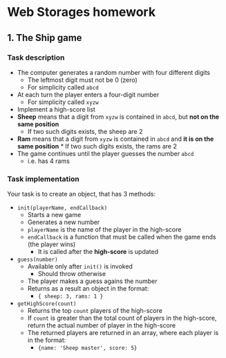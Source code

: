 # Web Storages homework

## 1.	The Ship game

### Task description

*	The computer generates a random number with four different digits
	*	The leftmost digit must not be 0 (zero)
	*	For simplicity called `abcd`
*	At each turn the player enters a four-digit number
	*	For simplicity called `xyzw`
*	Implement a high-score list
*	**Sheep** means that a digit from `xyzw` is contained in `abcd`, but **not on the same position**
	*	If two such digits exists, the sheep are 2
*	**Ram** means that a digit from `xyzw` is contained in `abcd` and **it is on the same position**
		*	If two such digits exists, the rams are 2
*	The game continues until the player guesses the number `abcd`
	*	i.e. has 4 rams


###	Task implementation

Your task is to create an object, that has 3 methods:
*	`init(playerName, endCallback)`
	*	Starts a new game
	*	Generates a new number
	*	`playerName` is the name of the player in the high-score
	*	`endCallback` is a function that must be called when the game ends (the player wins)
		*	It is called after the **high-score** is updated
*	`guess(number)`
	*	Available only after `init()` is invoked
	 	*	Should throw otherwise
	*	The player makes a guess agains the number
	*	Returns as a result an object in the format:
		*	`{ sheep: 3, rams: 1 }`
*	`getHighScore(count)`
	*	Returns the top `count` players of the high-score
	*	If `count` is greater than the total count of players in the high-score, return the actual number of player in the high-score
	*	The returned players are returned in an array, where each player is in the format:
		*	`{name: 'Sheep master', score: 5}`
